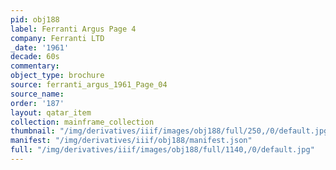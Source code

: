 ```yaml
---
pid: obj188
label: Ferranti Argus Page 4
company: Ferranti LTD
_date: '1961'
decade: 60s
commentary:
object_type: brochure
source: ferranti_argus_1961_Page_04
source_name:
order: '187'
layout: qatar_item
collection: mainframe_collection
thumbnail: "/img/derivatives/iiif/images/obj188/full/250,/0/default.jpg"
manifest: "/img/derivatives/iiif/obj188/manifest.json"
full: "/img/derivatives/iiif/images/obj188/full/1140,/0/default.jpg"
---
```

